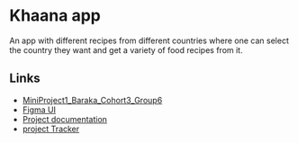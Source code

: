 # Khaana app

An app with different recipes from different countries where one can select the country they want and get a variety of food recipes from it.

## Links

- [MiniProject1_Baraka_Cohort3_Group6](https://docs.google.com/document/d/1lDhntLhpXmen1cHnup64r082TGtTa3KNSG7EkzMcXSY/edit?usp=sharing)
- [Figma UI](https://www.figma.com/file/P2WSasvvYZvyzJDLB8oDWw/Khaana-App?node-id=0%3A1&t=bWajVL4bJ4Ft1BkC-1)
- [Project documentation](https://docs.google.com/document/d/1-maOLseuaSGyhlJfggv-0akIAgs9jaZdn07-zZd784M/edit)
- [project Tracker](https://docs.google.com/spreadsheets/d/1Bo6YojRvwdAc2Dy3O_RFHNHZbdo3KpxzzNlcanWBYzs/edit?usp=sharing)
